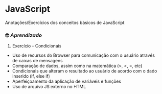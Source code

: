 # JavaScript
 Anotações/Exercícios dos conceitos básicos de JavaScript

### 🤓 _**Aprendizado**_ 

1. Exercício - Condicionais
 - Uso de recursos do Browser para comunicação com o usuário através de caixas de mensagens
 - Comparação de dados, assim como na matemática (>, <, =, etc)
 - Condicionais que alteram o resultado ao usuário de acordo com o dado inserido (if, else if)
 - Aperfeiçoamento da aplicação de variáveis e funções
 - Uso de arquivo JS externo no HTML
